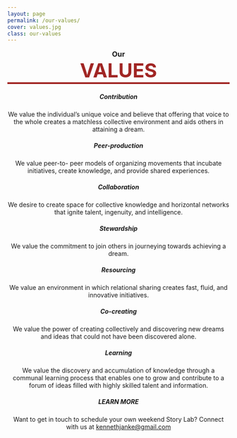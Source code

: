 ```yaml
---
layout: page
permalink: /our-values/
cover: values.jpg
class: our-values
---
```


<h3 style="margin-top: 0px !important; text-align: center;">Our <span style="border-bottom: 4px solid #A12624; color: #A12624; font-size: 44px; display: block;" class="values-title">VALUES</span></h3>

<div class="row">
<div class="col-md-6">
<i style="text-align: center;" class="fa fa-arrows-alt fa-2x icono"></i>
<h5 style="text-align: center;">Contribution</h5>
<p style="text-align: center;">We value the individual’s unique voice and believe that offering that voice to the whole creates a matchless collective environment and aids others in attaining a dream.</p>
</div>

<div class="col-md-6">
<i style="text-align: center;" class="fa fa-users fa-2x icono"></i>
<h5 style="text-align: center;">Peer-production</h5>
<p style="text-align: center;">We value peer-to- peer models of organizing movements that incubate initiatives, create knowledge, and provide shared experiences.</p>
</div>

<div class="col-md-6">
<i style="text-align: center;" class="fa fa-comments fa-2x icono"></i>
<h5 style="text-align: center;">Collaboration</h5>
<p style="text-align: center;">We desire to create space for collective knowledge and horizontal networks that ignite talent, ingenuity, and intelligence.</p>
</div>

<div class="col-md-6">
<i style="text-align: center;" class="fa fa-heart fa-2x icono"></i>
<h5 style="text-align: center;">Stewardship</h5>
<p style="text-align: center;">We value the commitment to join others in journeying towards achieving a dream.</p>
</div>

<div class="col-md-6">
<i style="text-align: center;" class="fa fab fa-slideshare fa-2x icono"></i>
<h5 style="text-align: center;">Resourcing</h5>
<p style="text-align: center;">We value an environment in which relational sharing creates fast, fluid, and innovative initiatives.</p>
</div>

<div class="col-md-6">
<i style="text-align: center;" class="fa fa-handshake fa-2x icono"></i>
<h5 style="text-align: center;">Co-creating</h5>
<p style="text-align: center;">We value the power of creating collectively and discovering new dreams and ideas that could not have been discovered alone.</p>
</div>

<div class="col-md-6">
<i style="text-align: center;" class="fa fas fa-graduation-cap fa-2x icono"></i>
<h5 style="text-align: center;">Learning</h5>
<p style="text-align: center;">We value the discovery and accumulation of knowledge through a communal learning process that enables one to grow and contribute to a forum of ideas filled with highly skilled talent and information.</p>
</div>

<div class="col-md-6 learn-more">
<h5 style="text-align: center;">LEARN MORE</h5>
<p style="text-align: center;">Want to get in touch to schedule your own weekend Story Lab? Connect with us at <a href="mailto:kennethjanke@gmail.com">kennethjanke@gmail.com</a></p>
</div>
</div>